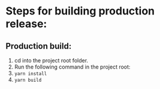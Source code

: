 # Steps for building production release:

## Production build:

1. cd into the project root folder.
2. Run the following command in the project root:
3. `yarn install`
4. `yarn build`
